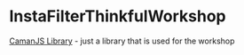 # InstaFilterThinkfulWorkshop

[CamanJS Library](http://camanjs.com/) - just a library that is used for the workshop
